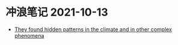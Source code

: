 # 冲浪笔记  2021-10-13

- [They found hidden patterns in the climate and in other complex phenomena][1]

  [1]: https://www.nobelprize.org/prizes/physics/2021/popular-information/
